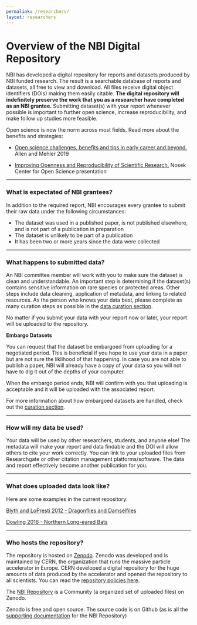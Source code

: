 ```yaml
---
permalink: /researchers/
layout: researchers
---
```



# Overview of the NBI Digital Repository

NBI has developed a digital repository for reports and datasets produced by NBI funded research. The result is a searchable database of reports and datasets, all free to view and download. All files receive digital object identifiers (DOIs) making them easily citable. **The digital repository will indefinitely preserve the work that you as a researcher have completed as an NBI grantee.** Submitting dataset(s) with your report whenever possible is important to further open science, increase reproducibility, and make follow up studies more feasible.

Open science is now the norm across most fields. Read more about the benefits and strategies:

- [Open science challenges, benefits and tips in early career and beyond.](https://journals.plos.org/plosbiology/article?id=10.1371/journal.pbio.3000246) Allen and Mehler 2019

- [Improving Openness and Reproducibility of Scientific Research.](https://www.nsf.gov/attachments/132-722/public/EHR_ACslides3.pdf)  Nosek Center for Open Science presentation

---

### What is expectated of NBI grantees?
In addition to the required report, NBI encourages every grantee to submit their raw data under the following circumstances:
- The dataset was used in a published paper, is not published elsewhere, and is not part of a publication in preparation
- The dataset is unlikely to be part of a publication
- It has been two or more years since the data were collected

---

### What happens to submitted data?
An NBI committee member will work with you to make sure the dataset is clean and understandable. An important step is determining if the dataset(s) contains sensitive information on rare species or protected areas. Other steps include data cleaning, application of metadata, and linking to related resources. As the person who knows your data best, please complete as many curation steps as possible in the [data curation section](https://nantucketbiodiversity.github.io/NBIdigitalrepo/curation/).

No matter if you submit your data with your report now or later, your report will be uploaded to the repository.

**Embargo Datasets**

You can request that the dataset be embargoed from uploading for a negotiated period. This is beneficial if you hope to use your data in a paper but are not sure the liklihood of that happening. In case you are not able to publish a paper, NBI will already have a copy of your data so you will not have to dig it out of the depths of your computer. 

When the embargo period ends, NBI will confirm with you that uploading is acceptable and it will be uploaded with the associated report. 

For more information about how embargoed datasets are handled, check out the [curation section](https://nantucketbiodiversity.github.io/NBIdigitalrepo/curation/).

---

### How will my data be used?

Your data will be used by other researchers, students, and anyone else! The metadata will make your report and data findable and the DOI will allow others to cite your work correctly. You can link to your uploaded files from Researchgate or other citation management platforms/software. The data and report effectively become another publication for you.

---

### What does uploaded data look like?

Here are some examples in the current repository:

[Blyth and LoPresti 2012 - Dragonflies and Damselfiles](https://zenodo.org/record/3753099#.XrcvucB7mUk)

[Dowling 2016 - Northern Long-eared Bats](https://zenodo.org/record/3782820#.Xrcw4sB7mUk)

---

### Who hosts the repository?

The repository is hosted on [Zenodo](https://about.zenodo.org). Zenodo was developed and is maintained by CERN, the organization that runs the massive particle accelerator in Europe. CERN developed a digital repository for the huge amounts of data produced by the accelerator and opened the repository to all scientists. You can read the [repository policies here](https://about.zenodo.org/policies/).

The [NBI Repository](https://zenodo.org/communities/nantucketbiodiversity/) is a Community (a organized set of uploaded files) on Zenodo.

Zenodo is free and open source.  The source code is on Github (as is all the <a href="{{ site.github.repository_url }}">supporting documentation</a> for the NBI Repository) 



